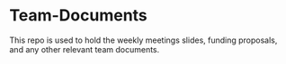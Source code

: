 # Team-Documents
This repo is used to hold the weekly meetings slides, funding proposals, and any other relevant team documents.
